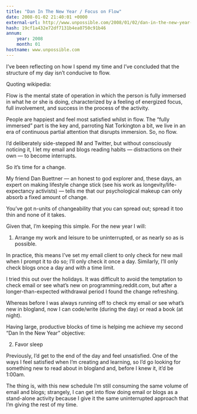```yaml
---
title: "Dan In The New Year / Focus on Flow"
date: 2008-01-02 21:40:01 +0000
external-url: http://www.unpossible.com/2008/01/02/dan-in-the-new-year-focus-on-flow/
hash: 19cf1a432e72df7131b4ea0750c91b46
annum:
    year: 2008
    month: 01
hostname: www.unpossible.com
---
```


I’ve been reflecting on how I spend my time and I’ve concluded that the structure of my day isn’t conducive to flow.

Quoting wikipedia:

 Flow is the mental state of operation in which the person is fully immersed in what he or she is doing, characterized by a feeling of energized focus, full involvement, and success in the process of the activity.

People are happiest and feel most satisfied whilst in flow.  The “fully immersed” part is the key and, parroting Nat Torkington a bit, we live in an era of continuous partial attention that disrupts immersion.  So, no flow.

I’d deliberately side-stepped IM and Twitter, but without consciously noticing it, I let my email and blogs reading habits — distractions on their own — to become interrupts.

So it’s time for a change.

My friend Dan Buettner — an honest to god explorer and, these days, an expert on making lifestyle change stick (see his work as longevity/life-expectancy activists) — tells me that our psychological makeup can only absorb a fixed amount of change.

You’ve got n-units of changeability that you can spread out; spread it too thin and none of it takes.

Given that, I’m keeping this simple.  For the new year I will:

1. Arrange my work and leisure to be uninterrupted, or as nearly so as is possible.

In practice, this means I’ve set my email client to only check for new mail when I prompt it to do so; I’ll only check it once a day.  Similarly, I’ll only check blogs once a day and with a time limit.

I tried this out over the holidays.  It was difficult to avoid the temptation to check email or see what’s new on programming.reddit.com, but after a longer-than-expected withdrawal period I found the change refreshing.

Whereas before I was always running off to check my email or see what’s new in blogland, now I can code/write (during the day) or read a book (at night).

Having large, productive blocks of time is helping me achieve my second “Dan In the New Year” objective:

2. Favor sleep

Previously, I’d get to the end of the day and feel unsatisfied.  One of the ways I feel satisfied when I’m creating and learning, so I’d go looking for something new to read about in blogland and, before I knew it, it’d be 1:00am.

The thing is, with this new schedule I’m still consuming the same volume of email and blogs; strangely, I can get into flow doing email or blogs as a stand-alone activity because I give it the same uninterrupted approach that I’m giving the rest of my time.

